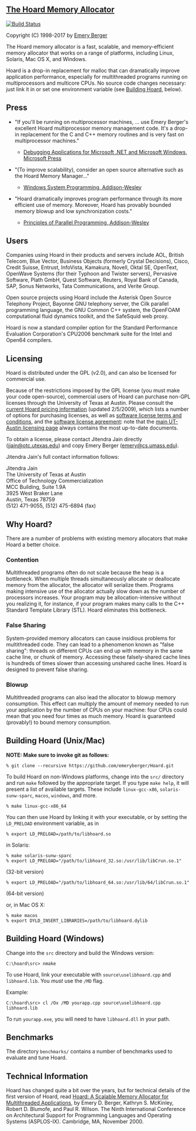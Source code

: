 
[The Hoard Memory Allocator](http://www.hoard.org)
--------------------------

[![Build Status](https://travis-ci.org/emeryberger/Hoard.svg?branch=master)](https://travis-ci.org/emeryberger/Hoard)

Copyright (C) 1998-2017 by [Emery Berger](http://www.emeryberger.org)

The Hoard memory allocator is a fast, scalable, and memory-efficient
memory allocator that works on a range of platforms,
including Linux, Solaris, Mac OS X, and Windows.

Hoard is a drop-in replacement for malloc that can dramatically
improve application performance, especially for multithreaded programs
running on multiprocessors and multicore CPUs. No source code changes
necessary: just link it in or set one environment variable (see
[Building Hoard](#building-hoard-unixmac), below).

Press
-----

*   "If you'll be running on multiprocessor machines, ... use Emery
Berger's excellent Hoard multiprocessor memory management code. It's a
drop-in replacement for the C and C++ memory routines and is very fast
on multiprocessor machines."

    * [Debugging Applications for Microsoft .NET and Microsoft Windows, Microsoft Press](http://www.microsoft.com/mspress/books/5822.aspx)

*   "(To improve scalability), consider an open source alternative such as
the Hoard Memory Manager..."

    * [Windows System Programming, Addison-Wesley](http://www.amazon.com/Windows-Programming-Addison-Wesley-Microsoft-Technology/dp/0321657748/)

*   "Hoard dramatically improves program performance through its more
efficient use of memory. Moreover, Hoard has provably bounded memory
blowup and low synchronization costs."

    * [Principles of Parallel Programming, Addison-Wesley](http://www.amazon.com/Principles-Parallel-Programming-Calvin-Lin/dp/0321487907/)

Users
-----

Companies using Hoard in their products and servers include AOL,
British Telecom, Blue Vector, Business Objects (formerly Crystal
Decisions), Cisco, Credit Suisse, Entrust, InfoVista, Kamakura,
Novell, Oktal SE, OpenText, OpenWave Systems (for their Typhoon and
Twister servers), Pervasive Software, Plath GmbH, Quest Software,
Reuters, Royal Bank of Canada, SAP, Sonus Networks, Tata
Communications, and Verite Group.

Open source projects using Hoard include the Asterisk Open Source
Telephony Project, Bayonne GNU telephony server, the Cilk parallel
programming language, the GNU Common C++ system, the OpenFOAM
computational fluid dynamics toolkit, and the SafeSquid web proxy.

Hoard is now a standard compiler option for the Standard Performance
Evaluation Corporation's CPU2006 benchmark suite for the Intel and
Open64 compilers.

Licensing
---------

Hoard is distributed under the GPL (v2.0), and can also be licensed
for commercial use.

Because of the restrictions imposed by the GPL license (you must make
your code open-source), commercial users of Hoard can purchase non-GPL
licenses through the University of Texas at Austin. Please consult the
[current Hoard pricing
information](http://www.cs.umass.edu/~emery/hoard/Hoard%20Pricing%202-05-2009.pdf)
(updated 2/5/2009), which lists a number of options for purchasing
licenses, as well as [software license terms and
conditions](http://www.cs.umass.edu/~emery/hoard/SLA%20Terms%20and%20Conditions%209.22.2006.pdf),
and the [software license
agreement](http://www.cs.umass.edu/~emery/hoard/SLA%20Short%20Form%209-26-2006.pdf):
note that the [main UT-Austin licensing
page](http://www.otc.utexas.edu/IndustryForms.jsp) always contains the
most up-to-date documents.

To obtain a license, please contact Jitendra Jain directly
(jjain@otc.utexas.edu) and copy Emery Berger (emery@cs.umass.edu).

Jitendra Jain's full contact information follows:

Jitendra Jain  
The University of Texas at Austin  
Office of Technology Commercialization  
MCC Building, Suite 1.9A  
3925 West Braker Lane  
Austin, Texas 78759  
(512) 471-9055, (512) 475-6894 (fax)  


Why Hoard?
----------

There are a number of problems with existing memory allocators that
make Hoard a better choice.

### Contention ###


Multithreaded programs often do not scale because the heap is a
bottleneck. When multiple threads simultaneously allocate or
deallocate memory from the allocator, the allocator will serialize
them. Programs making intensive use of the allocator actually slow
down as the number of processors increases. Your program may be
allocation-intensive without you realizing it, for instance, if your
program makes many calls to the C++ Standard Template Library (STL). Hoard eliminates this bottleneck.

### False Sharing ###

System-provided memory allocators can cause insidious problems for multithreaded code. They can
lead to a phenomenon known as "false sharing": threads on different CPUs
can end up with memory in the same cache line, or chunk of
memory. Accessing these falsely-shared cache lines is hundreds of
times slower than accessing unshared cache lines. Hoard is designed to prevent false sharing.

### Blowup ###

Multithreaded programs can also lead the allocator to blowup memory
consumption. This effect can multiply the amount of memory needed to
run your application by the number of CPUs on your machine: four CPUs
could mean that you need four times as much memory. Hoard is guaranteed (provably!) to bound memory consumption.


Building Hoard (Unix/Mac)
-------------------------

**NOTE: Make sure to invoke git as follows:**

	% git clone --recursive https://github.com/emeryberger/Hoard.git

To build Hoard on non-Windows platforms, change into the `src/`
directory and run `make` followed by the appropriate target. If you
type `make help`, it will present a list of available targets. These
include `linux-gcc-x86`, `solaris-sunw-sparc`, `macos`, `windows`, and
more.

	% make linux-gcc-x86_64

You can then use Hoard by linking it with your executable, or
by setting the `LD_PRELOAD` environment variable, as in

	% export LD_PRELOAD=/path/to/libhoard.so

in Solaris:

	% make solaris-sunw-sparc
	% export LD_PRELOAD="/path/to/libhoard_32.so:/usr/lib/libCrun.so.1"

  (32-bit version)

	% export LD_PRELOAD="/path/to/libhoard_64.so:/usr/lib/64/libCrun.so.1"
  (64-bit version)

or, in Mac OS X:

	% make macos
	% export DYLD_INSERT_LIBRARIES=/path/to/libhoard.dylib

Building Hoard (Windows)
------------------------

Change into the `src` directory and build the Windows version:

	C:\hoard\src> nmake

To use Hoard, link your executable with `source\uselibhoard.cpp` and `libhoard.lib`.
You *must* use the `/MD` flag.

Example:

	C:\hoard\src> cl /Ox /MD yourapp.cpp source\uselibhoard.cpp libhoard.lib

To run `yourapp.exe`, you will need to have `libhoard.dll` in your path.


Benchmarks
----------

The directory `benchmarks/` contains a number of benchmarks used to
evaluate and tune Hoard.


Technical Information
---------------------

Hoard has changed quite a bit over the years, but for technical details of the first version of Hoard, read [Hoard: A
Scalable Memory Allocator for Multithreaded Applications](http://dl.acm.org/citation.cfm?id=379232),
by Emery D. Berger, Kathryn S. McKinley, Robert D. Blumofe, and Paul
R. Wilson. The Ninth International Conference on Architectural Support
for Programming Languages and Operating Systems
(ASPLOS-IX). Cambridge, MA, November 2000.

